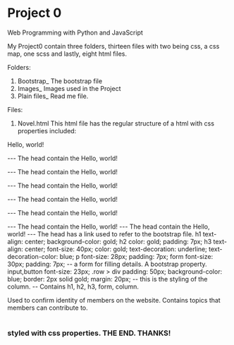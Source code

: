 # Project 0

Web Programming with Python and JavaScript

My Project0 contain three folders, thirteen files with two being css, a css map, one scss and lastly, eight html files.

Folders:
1. Bootstrap_ The bootstrap file
2. Images_ Images used in the Project
3. Plain files_ Read me file.

Files:
1. Novel.html
This html file has the regular structure of a html with css properties included:

<!DOCTYPE html>
<html>
    <head>
        <title>My Novel Website</title>
    </head>
    <body>
        Hello, world!
    </body>
</html>

 --- <Head>
 The head contain the <title> which is "My Novel Website" and <link> which is sass converted to css content so that the html can read it.
 the sass file is 'novel.scss' which was converted to 'novel.css' included in the href link; '<link rel="stylesheet" href="novel.css">'.

 --- <Body>
 The body is where the contents lie which includes the <h1> <h2> <h3> <div> <img> <class> and <a>.
 where; <h1> is the big heading of the "Wuxia Novel Hub"
 <h2> is the slightly smaller heading of the "WELCOME DAOIST TO WUXIA HUB!"
 <h3> is smaller than <h2> and its used inside the <class> 'Member' and 'Guest'
 <div> is a division of that particular section which I mostly used when using css properties.
 <img> contained pictures used in the 'novel.html' file such as <img src="C:\Program Files\Git\project00\Images\wuxia.jpg" alt="Wuxia" width="26%">.
 the src contain the file path used for an image so that the image can be located and reflex on the html file.
 <class> was used to create a general function to be used in the css file.
 <a> are hyperlinks that refer the user to another page such as '<a href="contribution.html">Contribution</a>'


 2. Collection.html
 This html file has the regular structure of a html with css properties included:

 <!DOCTYPE html>
 <html>
     <head>
         <title>My Novel Website</title>
     </head>
     <body>
         Hello, world!
     </body>
 </html>

 --- <Head>
 The head contain the <title> which is "My Novel Website" and css style content to add more features to it.
 The <style> contains; <table> <th><td> <ul><li> <h1> <@media><body>

 <table> has a border of 2px solid border, a border-collapse: collapse removes extra border around it and a width of 50%.
 <th><td>  
  A border of 2px solid black;
  text-align was positioned at center;
  padding: 7px;
  font-size is the size of the font and was set at 24px.
 <ul><li>
  font-size is 30px;
  font-weight is bold.
 <h1>
  colour of the heading 1 was set as gold in colour.
 <@media> is a mobile responsive design feature.
  <@media> (min-width: 500px): The screen is purple when this condition is met.
    body of media background colour: purple.

  <@media> (max-width: 600px): The screen is green when this condition is met.
    body of media background colour: green.


--- <Body>
<h1> contains the heading 'Wuxia Novel Collections'.
<ul> for unordered list without a numbering.
<li> for the list in the <ul> with contains novel titles like 'Legend of the Immortals'.
<table> has a bunch of functions like <tr> <th> <td> with an <a> tag that contains a link to view those novel titles such as '<td><a href="page1.html">click here!</td>'.


3. Page1.html {Martial Dragon King}
This html file has the regular structure of a html with css properties included:

<!DOCTYPE html>
<html>
    <head>
        <title>My Novel Website</title>
    </head>
    <body>
        Hello, world!
    </body>
</html>

--- <Head>
The head contain the <title> which is "My Novel Website" and css style content to add more features to it.
The css stylesheet is 'styles.css'. there are <div> <h1> <h2> <p> <li>
<div>
  text-align: center;
  background-color: teal;
  width: auto;
  height: auto;
  color: inherit;
  padding: 20px;

<h1>
  color is set as gold for the heading 1.

<h2>
  text-align: left;
  color: red;
  font-size: 30px;

<p>
  font-size: 30px;
  font-family: arial, sans-serif;
  the sans-serif is included in case the arial family is not functioning in a browser.

<li>
  text-align: left;
  font-size: 30px;

--- <body>
The body contains tags like <a> <id> <class> <p> <h1> <h2> <ul>
<a> refer to a link for references.
<id> its a special tag used for a unique text '<h2 id="chapter1">Chapter 1</h2>'
When the <a href> "chapter 1" is clicked '<li><a href="#chapter1">Chapter 1</a></li>' it locates the chapter requested '<h2 id="chapter1">Chapter 1</h2>'. Making it easier to scroll down or located a particular chapter in a browser irrespective of it being in mobile or pc.
<ul> containing list of the novels and their chapters.
<p> are the written chapters and words on the body, giving more information on the heading.
<h1> Martial Dragon King
<h2> List of Chapter

4. Page.html {Legend of the Immortals}
This html file has the regular structure of a html with css properties included:

<!DOCTYPE html>
<html>
    <head>
        <title>My Novel Website</title>
    </head>
    <body>
        Hello, world!
    </body>
</html>

--- <Head>
The head contain the <title> which is "My Novel Website" and css style content to add more features to it.
The css stylesheet is 'styles.css'. there are <div> <h1> <h2> <p> <li>
<div>
  text-align: center;
  background-color: teal;
  width: auto;
  height: auto;
  color: inherit;
  padding: 20px;

<h1>
  color is set as gold for the heading 1.

<h2>
  text-align: left;
  color: red;
  font-size: 30px;

<p>
  font-size: 30px;
  font-family: arial, sans-serif;
  the sans-serif is included in case the arial family is not functioning in a browser.

<li>
  text-align: left;
  font-size: 30px;

--- <body>
The body contains tags like <a> <id> <class> <p> <h1> <h2> <ul>
<a> refer to a link for references.
<id> its a special tag used for a unique text '<h2 id="chapter1">Chapter 1</h2>'
When the <a href> "chapter 1" is clicked '<li><a href="#chapter1">Chapter 1</a></li>' it locates the chapter requested '<h2 id="chapter1">Chapter 1</h2>'. Making it easier to scroll down or located a particular chapter in a browser irrespective of it being in mobile or pc.
<ul> containing list of the novels and their chapters.
<p> are the written chapters and words on the body, giving more information on the heading.
<h1> Legend of the Immortals
<h2> List of Chapter

5. Page 3 {Supreme Magician}
This html file has the regular structure of a html with css properties included:

<!DOCTYPE html>
<html>
    <head>
        <title>My Novel Website</title>
    </head>
    <body>
        Hello, world!
    </body>
</html>

--- <Head>
The head contain the <title> which is "My Novel Website" and css style content to add more features to it.
The css stylesheet is 'styles.css'. there are <div> <h1> <h2> <p> <li>
<div>
  text-align: center;
  background-color: teal;
  width: auto;
  height: auto;
  color: inherit;
  padding: 20px;

<h1>
  color is set as gold for the heading 1.

<h2>
  text-align: left;
  color: red;
  font-size: 30px;

<p>
  font-size: 30px;
  font-family: arial, sans-serif;
  the sans-serif is included in case the arial family is not functioning in a browser.

<li>
  text-align: left;
  font-size: 30px;

--- <body>
The body contains tags like <a> <id> <class> <p> <h1> <h2> <ul>
<a> refer to a link for references.
<id> its a special tag used for a unique text '<h2 id="chapter1">Chapter 1</h2>'
When the <a href> "chapter 1" is clicked '<li><a href="#chapter1">Chapter 1</a></li>' it locates the chapter requested '<h2 id="chapter1">Chapter 1</h2>'. Making it easier to scroll down or located a particular chapter in a browser irrespective of it being in mobile or pc.
<ul> containing list of the novels and their chapters.
<p> are the written chapters and words on the body, giving more information on the heading.
<h1> Supreme Magician
<h2> List of Chapter

6. About.html
This html file has the regular structure of a html with css properties included:

<!DOCTYPE html>
<html>
    <head>
        <title>My Novel Website</title>
    </head>
    <body>
        Hello, world!
    </body>
</html>

--- <Head>
The head contain the <title> which is "My Novel Website" and css style content to add more features to it.
<style> include <h1> <h2> <p> <id> {#lucky #villian #single} <class> {}.wuxia}
Where the <id> tag is used for a specific task or identity and the <class> is used to generalise a feature or text.

--- <body>
The body has <h1> <h2> <p> with the other css properties and tags.

#lucky
  The <id> tag used to specify the character 'lucky'
  font-size: 30px;
  font-style: normal;

#villian
  The <id> tag used to specify the character 'villian'
  font-size: 40px;
  font-style: italic;

#single
  The <id> tag used to specify the character 'single'
  font-size: 30px;
  font-style: oblique;

.wuxia
  The <span class> tag used to generalise the word 'wuxia'
  font-weight: bold;

  h1
    text-align: center;
    background-colour: gold;

  h2
    colour: gold;
    font-size: 32px;
    text-decoration: underline;
    text-decoration-colour: blue;

  p
    font-style: italic;
    font-size: 30px;

  7. contact.html
  This html file has the regular structure of a html with css properties included:

  <!DOCTYPE html>
  <html>
      <head>
          <title>My Novel Website</title>
      </head>
      <body>
          Hello, world!
      </body>
  </html>

--- <Head>
The head contain the <title> which is "My Novel Website" and css style content to add more features to it.
<style> contains <h1> <h2> <h3> <p> <input> <button> <a> <ol> <ul> and css selectors: a::before, p::selection.

h1, h2
  font-size: bold;
-- this is a multiple element selector that makes h1 and h2 bold.

h1
  text-align: center;
  background-color: gold;

h2
  color: gold;
  font-size: 39px;

p
  font-size: 30px;


input[type=text]
  background-color: purple;
  font-size: 30px
-- this is an attribute selector making the background purple and font size 30px.

input[type=number]
  background-color: blue;
  font-size: 30px
-- this is an attribute selector making the background blue and font size 30px.

button
  width: 180px;
  height: 40px;
  font-size: 25px;
  background-color: green;

button:hover
  background-color: gold;
-- this is a pseudoclass selector that affects the button. when hover the button. it changes to color gold.

a::before
  content:"\21d2 click me: ";
  font-weight: bold;
  font-size: 30px;
  color: gold;
-- a pseudoelement selector that adds features before an attribute.

a
  font-size: 30px;


h3
  color: purple;
  font-size: 25px;

ol, ul
  font-size: 23px;
-- this is a multiple element selector that makes ol and ul font size 23px.

p::selection
  color: blue;
  background-color: yellow;

--- <body>
Contains h1, h1, p, form, ul and ol.

8. Contribution.html
This html file has the regular structure of a html with bootstrap included:

<!DOCTYPE html>
<html>
    <head>
        <title>My Novel Website</title>
    </head>
    <body>
        Hello, world!
    </body>
</html>

--- <Head>
The head has a link <link rel="stylesheet" href="C:\Program Files\Git\project00\bootstrap-4.5.0\css\bootstrap.css"> used to refer to the bootstrap file.

h1
  text-align: center;
  background-color: gold;

h2
  color: gold;
  padding: 7px;

h3
  text-align: center;
  font-size: 40px;
  color: gold;
  text-decoration: underline;
  text-decoration-color: blue;

p
 font-size: 28px;
 padding: 7px;

form
  font-size: 30px;
  padding: 7px;
  -- a form for filling details. A bootstrap property.


input,button
  font-size: 23px;

.row > div
  padding: 50px;
  background-color: blue;
  border: 2px solid gold;
  margin: 20px;
  -- this is the styling of the column.

-- <body>
Contains h1, h2, h3, form, column.
<form>
Used to confirm identity of members on the website.
<colum>
Contains topics that members can contribute to.
<h1><h2><h3>
styled with css properties.

THE END. THANKS!

